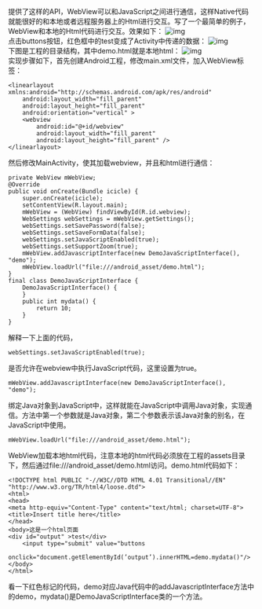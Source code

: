 提供了这样的API，WebView可以和JavaScript之间进行通信，这样Native代码就能很好的和本地或者远程服务器上的Html进行交互。写了一个最简单的例子，WebView和本地的Html代码进行交互。效果如下：
![img](P)  
点击buttons按钮，红色框中的test变成了Activity中传递的数据：
![img](P)  
下图是工程的目录结构，其中demo.html就是本地html：
![img](P)  
实现步骤如下，首先创建Android工程，修改main.xml文件，加入WebView标签：
```  
<linearlayout xmlns:android="http://schemas.android.com/apk/res/android"
    android:layout_width="fill_parent"
    android:layout_height="fill_parent"
    android:orientation="vertical" >
    <webview
        android:id="@+id/webview"
        android:layout_width="fill_parent"
        android:layout_height="fill_parent" />
</linearlayout>
```
然后修改MainActivity，使其加载webview，并且和html进行通信：
```  
private WebView mWebView;
@Override
public void onCreate(Bundle icicle) {
	super.onCreate(icicle);
	setContentView(R.layout.main);
	mWebView = (WebView) findViewById(R.id.webview);
	WebSettings webSettings = mWebView.getSettings();
	webSettings.setSavePassword(false);
	webSettings.setSaveFormData(false);
	webSettings.setJavaScriptEnabled(true);
	webSettings.setSupportZoom(true);
	mWebView.addJavascriptInterface(new DemoJavaScriptInterface(), "demo");
	mWebView.loadUrl("file:///android_asset/demo.html");
}
final class DemoJavaScriptInterface {
	DemoJavaScriptInterface() {
	}
	public int mydata() {
		return 10;
	}
}
```
解释一下上面的代码，
```  
webSettings.setJavaScriptEnabled(true);
```
是否允许在webview中执行JavaScript代码，这里设置为true。
```  
mWebView.addJavascriptInterface(new DemoJavaScriptInterface(), "demo");
```
绑定Java对象到JavaScript中，这样就能在JavaScript中调用Java对象，实现通信。方法中第一个参数就是Java对象，第二个参数表示该Java对象的别名，在JavaScript中使用。
```  
mWebView.loadUrl("file:///android_asset/demo.html");
```
WebView加载本地html代码，注意本地的html代码必须放在工程的assets目录下，然后通过file:///android_asset/demo.html访问。demo.html代码如下： 
```  
<!DOCTYPE html PUBLIC "-//W3C//DTD HTML 4.01 Transitional//EN" "http://www.w3.org/TR/html4/loose.dtd"> 
<html> 
<head> 
<meta http-equiv="Content-Type" content="text/html; charset=UTF-8"> 
<title>Insert title here</title> 
</head> 
<body>这是一个html页面 
<div id="output" >test</div> 
	<input type="submit" value="buttons
		onclick="document.getElementById(’output’).innerHTML=demo.mydata()"/>
</body> 
</html>
```
看一下红色标记的代码，demo对应Java代码中的addJavascriptInterface方法中的demo，mydata()是DemoJavaScriptInterface类的一个方法。